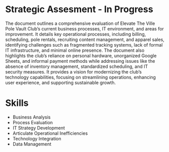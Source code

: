 # Strategic Assesment - In Progress

The document outlines a comprehensive evaluation of Elevate The Ville Pole Vault Club’s current business processes, IT environment, and areas for improvement. It details key operational processes, including billing, scheduling, pole rentals, recruiting content management, and apparel sales, identifying challenges such as fragmented tracking systems, lack of formal IT infrastructure, and minimal online presence. The document also highlights the club’s reliance on personal hardware, unorganized Google Sheets, and informal payment methods while addressing issues like the absence of inventory management, standardized scheduling, and IT security measures. It provides a vision for modernizing the club’s technology capabilities, focusing on streamlining operations, enhancing user experience, and supporting sustainable growth.
# Skills
- Business Analysis
- Process Evaluation
- IT Strategy Development
- Articulate Operational Inefficiencies
- Technology Integration
- Data Management
